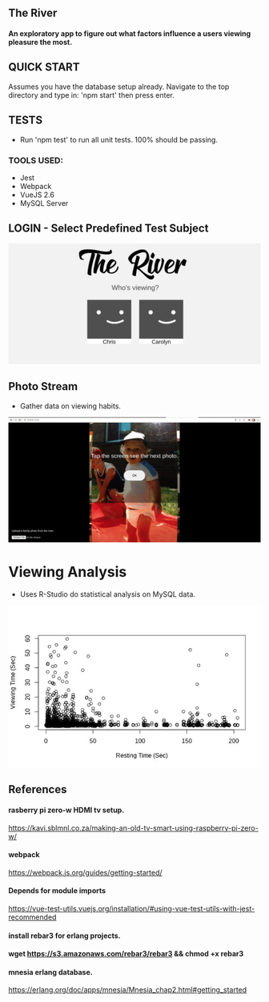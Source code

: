 ## The River
#### An exploratory app to figure out what factors influence a users viewing pleasure the most.

## QUICK START

Assumes you have the database setup already.
Navigate to the top directory and type in:
'npm start'
then press enter.

## TESTS

- Run 'npm test' to run all unit tests.  100% should be passing.

### TOOLS USED:
- Jest
- Webpack
- VueJS 2.6
- MySQL Server



## LOGIN - Select Predefined Test Subject

![](screens/login-page.jpg)


## Photo Stream
- Gather data on viewing habits.

![](screens/photo.jpg)

# Viewing Analysis
- Uses R-Studio do statistical analysis on MySQL data.

![](screens/spaced_viewing_effects.jpg)


## References

#### rasberry pi zero-w HDMI tv setup.
https://kavi.sblmnl.co.za/making-an-old-tv-smart-using-raspberry-pi-zero-w/

#### webpack
https://webpack.js.org/guides/getting-started/

#### Depends for module imports
https://vue-test-utils.vuejs.org/installation/#using-vue-test-utils-with-jest-recommended

#### install rebar3 for erlang projects.
#### wget https://s3.amazonaws.com/rebar3/rebar3 && chmod +x rebar3

#### mnesia erlang database.
 https://erlang.org/doc/apps/mnesia/Mnesia_chap2.html#getting_started
